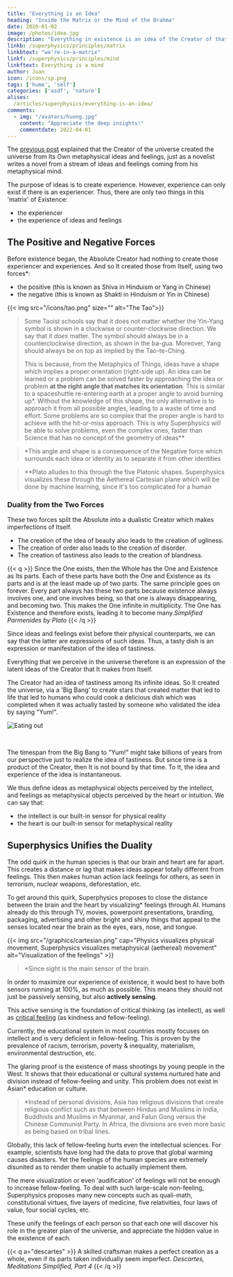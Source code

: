 ```yaml
---
title: "Everything is an Idea"
heading: "Inside the Matrix or the Mind of the Brahma"
date: 2020-01-02
image: /photos/idea.jpg
description: "Everything in existence is an idea of the Creator of that existence"
linkb: /superphysics/principles/matrix
linkbtext: "we're-in-a-matrix"
linkf: /superphysics/principles/mind
linkftext: Everything is a mind
author: Juan
icon: /icons/sp.png
tags: ['hume', 'self']
categories: ['asdf', 'nature']
alises:
  /articles/superphysics/everything-is-an-idea/
comments:
  - img: "/avatars/huong.jpg"
    content: "Appreciate the deep insights!"
    commentdate: 2022-04-01  	
---
```


The [previous post](/superphysics/principles/matrix/) explained that the Creator of the universe created the universe from Its Own metaphysical ideas and feelings, just as a novelist writes a novel from a stream of ideas and feelings coming from his metaphysical mind. 

The purpose of ideas is to create experience. However, experience can only exist if there is an experiencer. Thus, there are only two things in this 'matrix' of Existence: 
- the experiencer
- the experience of ideas and feelings


## The Positive and Negative Forces

Before existence began, the Absolute Creator had nothing to create those experiencer and experiences. And so It created those from Itself, using two forces*:
- the positive (this is known as Shiva in Hinduism or Yang in Chinese)
- the negative (this is known as Shakti in Hinduism or Yin in Chinese)

{{< img src="/icons/tao.png" size="" alt="The Tao">}}



> Some Taoist schools say that it does not matter whether the Yin-Yang symbol is shown in a clockwise or counter-clockwise direction. We say that it *does* matter. The symbol should always be in a counterclockwise direction, as shown in the ba-gua. Moreover, Yang should always be on top as implied by the Tao-te-Ching. <p> This is because, from the Metaphyics of Things, ideas have a shape which implies a proper orientation (right-side up). An idea can be learned or a problem can be solved faster by approaching the idea or problem <b>at the right angle that matches its orientation</b>. This is similar to a spaceshuttle re-entering earth at a proper angle to avoid burning up*. Without the knowledge of this shape, the only alternative is to approach it from all possible angles, leading to a waste of time and effort. Some problems are so complex that the proper angle is hard to achieve with the hit-or-miss approach. This is why Superphysics will be able to solve problems, even the complex ones, faster than Science that has no concept of the geometry of ideas**</p>


> *This angle and shape is a consequence of the Negative force which surrounds each idea or identity as to separate it from other identities


> **Plato alludes to this through the five Platonic shapes. Superphysics visualizes these through the Aethereal Cartesian plane which will be done by machine learning, since it's too complicated for a human 



### Duality from the Two Forces

These two forces split the Absolute into a dualistic Creator which makes imperfections of Itself. 
- The creation of the idea of beauty also leads to the creation of ugliness. 
- The creation of order also leads to the creation of disorder. 
- The creation of tastiness also leads to the creation of blandness.


{{< q >}}
Since the One exists, then the Whole has the One and Existence as Its parts. Each of these parts have both the One and Existence as its parts and is at the least made up of two parts. The same principle goes on forever. Every part always has these two parts because existence always involves one, and one involves being, so that one is always disappearing, and becoming two. This makes the One infinite in multiplicity. The One has Existence and therefore exists, leading it to become many.<cite>Simplified Parmenides by Plato</cite>
{{< /q >}}


Since ideas and feelings exist before their physical counterparts, we can say that the latter are expressions of such ideas. Thus, a tasty dish is an expression or manifestation of the idea of tastiness. 


Everything that we perceive in the universe therefore is an expression of the latent ideas of the Creator that It makes from Itself. 

The Creator had an idea of tastiness among Its infinite ideas. So It created the universe, via a 'Big Bang' to create stars that created matter that led to life that led to humans who could cook a delicious dish which was completed when it was actually tasted by someone who validated the idea by saying "Yum!". 

![Eating out](/photos/psych/eat.jpg)

<br>

The timespan from the Big Bang to "Yum!" might take billions of years from our perspective just to realize the idea of tastiness. But since time is a product of the Creator, then It is not bound by that time. To It, the idea and experience of the idea is instantaneous.  


We thus define ideas as metaphysical objects perceived by the intellect, and feelings as metaphysical objects perceived by the heart or intuition. We can say that:

- the intellect is our built-in sensor for physical reality
- the heart is our built-in sensor for metaphysical reality


## Superphysics Unifies the Duality 

<!-- Augmenting Human Hearts -->

The odd quirk in the human species is that our brain and heart are far apart. This creates a distance or lag that makes ideas  appear totally different from feelings. This then makes human action lack feelings for others, as seen in terrorism, nuclear weapons, deforestation, etc. 

To get around this quirk, Superphysics proposes to close the distance between the brain and the heart by visualizing* feelings through AI. Humans already do this through TV, movies, powerpoint presentations, branding, packaging, advertising and other bright and shiny things that appeal to the senses located near the brain as the eyes, ears, nose, and tongue.   


{{< img src="/graphics/cartesian.png" cap="Physics visualizes physical movement, Superphysics visualizes metaphysical (aethereal) movement" alt="Visualization of the feelings" >}}

> *Since sight is the main sensor of the brain.


In order to maximize our experience of existence, it would best to have both sensors running at 100%, as much as possible. This means they should not just be passively sensing, but also **actively sensing**. 

This active sensing is the foundation of critical thinking (as intellect), as well as [critical feeling](/superphysics/critical-feeling) (as kindness and fellow-feeling). 

Currently, the educational system in most countries mostly focuses on intellect and is very deficient in fellow-feeling. This is proven by the prevalence of racism, terrorism, poverty & inequality, materialism, environmental destruction, etc. 

The glaring proof is the existence of mass shootings by young people in the West. It shows that their educational or cultural systems nurtured hate and division instead of fellow-feeling and unity. This problem does not exist in Asian* education or culture.   

> *Instead of personal divisions, Asia has religious divisions that create religious conflict such as that between Hindus and Muslims in India, Buddhists and Muslims in Myanmar, and Falun Gong versus the Chinese Communist Party. In Africa, the divisions are even more basic as being based on tribal lines.  


Globally, this lack of fellow-feeling hurts even the intellectual sciences. For example, scientists have long had the data to prove that global warming causes disasters. Yet the feelings of the human species are extremely disunited as to render them unable to actually implement them.

The mere visualization or even 'audification' of feelings will not be enough to increase fellow-feeling. To deal with such large-scale non-feeling, Superphysics proposes many new concepts such as quali-math, constitutional virtues, five layers of medicine, five relativities, four laws of value, four social cycles, etc.  

These unify the feelings of each person so that each one will discover his role in the greater plan of the universe, and appreciate the hidden value in the existence of each. 

{{< q a="descartes" >}}
A skilled craftsman makes a perfect creation as a whole, even if its parts taken individually seem imperfect.
<cite>Descartes, Meditations Simplified, Part 4</cite>
{{< /q >}}
